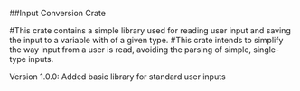##Input Conversion Crate

#This crate contains a simple library used for reading user input and saving the input to a variable with of a given type.
#This crate intends to simplify the way input from a user is read, avoiding the parsing of simple, single-type inputs.

Version 1.0.0: Added basic library for standard user inputs
